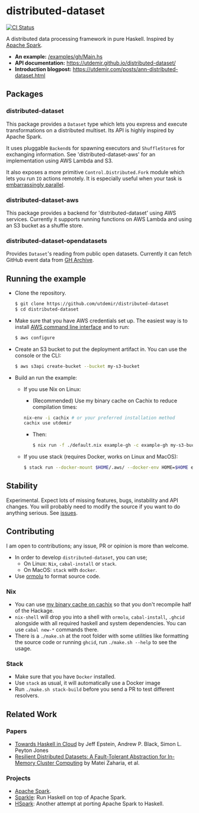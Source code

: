 # distributed-dataset

[![CI Status](https://github.com/utdemir/distributed-dataset/workflows/ci/badge.svg)](https://github.com/utdemir/distributed-dataset/actions)

A distributed data processing framework in pure Haskell. Inspired by [Apache Spark](https://spark.apache.org/).

* **An example:** [/examples/gh/Main.hs](/examples/gh/Main.hs)
* **API documentation:** <https://utdemir.github.io/distributed-dataset/>
* **Introduction blogpost:** <https://utdemir.com/posts/ann-distributed-dataset.html>

## Packages

### distributed-dataset

This package provides a `Dataset` type which lets you express and execute
transformations on a distributed multiset. Its API is highly inspired
by Apache Spark.

It uses pluggable `Backend`s for spawning executors and `ShuffleStore`s
for exchanging information. See 'distributed-dataset-aws' for an
implementation using AWS Lambda and S3.

It also exposes a more primitive `Control.Distributed.Fork`
module which lets you run `IO` actions remotely. It
is especially useful when your task is [embarrassingly
parallel](https://en.wikipedia.org/wiki/Embarrassingly_parallel).

### distributed-dataset-aws

This package provides a backend for 'distributed-dataset' using AWS
services. Currently it supports running functions on AWS Lambda and
using an S3 bucket as a shuffle store.

### distributed-dataset-opendatasets

Provides `Dataset`'s reading from public open datasets. Currently it can fetch GitHub event data from [GH Archive](https://www.gharchive.org).

## Running the example

* Clone the repository.

  ```sh
  $ git clone https://github.com/utdemir/distributed-dataset
  $ cd distributed-dataset
  ```

* Make sure that you have AWS credentials set up. The easiest way is
  to install [AWS command line interface](https://aws.amazon.com/cli/)
  and to run:

  ```sh
  $ aws configure
  ```

* Create an S3 bucket to put the deployment artifact in. You can use
  the console or the CLI:

  ```sh
  $ aws s3api create-bucket --bucket my-s3-bucket
  ```

* Build an run the example:

  * If you use Nix on Linux:

    * (Recommended) Use my binary cache on Cachix to reduce compilation times:

    ```sh
    nix-env -i cachix # or your preferred installation method
    cachix use utdemir
    ```

    * Then:

      ```sh
      $ nix run -f ./default.nix example-gh -c example-gh my-s3-bucket
      ```

  * If you use stack (requires Docker, works on Linux and MacOS):

      ```sh
      $ stack run --docker-mount $HOME/.aws/ --docker-env HOME=$HOME example-gh my-s3-bucket
      ```

## Stability

Experimental. Expect lots of missing features, bugs,
instability and API changes. You will probably need to
modify the source if you want to do anything serious. See
[issues](https://github.com/utdemir/distributed-dataset/issues).

## Contributing

I am open to contributions; any issue, PR or opinion is more than welcome.

* In order to develop `distributed-dataset`, you can use;
  * On Linux: `Nix`, `cabal-install` or `stack`.
  * On MacOS: `stack` with `docker`.
* Use [ormolu](https://github.com/tweag/ormolu) to format source code.

### Nix

* You can use [my binary cache on cachix](https://utdemir.cachix.org/)
  so that you don't recompile half of the Hackage.
* `nix-shell` will drop you into a shell with `ormolu`, `cabal-install`,
  `.ghcid` alongside with all required haskell and system dependencies.
  You can use `cabal new-*` commands there.
* There is a `./make.sh` at the root folder with some utilities like
  formatting the source code or running `ghcid`, run `./make.sh --help`
  to see the usage.

### Stack

* Make sure that you have `Docker` installed.
* Use `stack` as usual, it will automatically use a Docker image
* Run `./make.sh stack-build` before you send a PR to test different resolvers.

## Related Work

### Papers

* [Towards Haskell in Cloud](https://www.microsoft.com/en-us/research/publication/towards-haskell-cloud/) by Jeff Epstein, Andrew P. Black, Simon L. Peyton Jones
* [Resilient Distributed Datasets: A Fault-Tolerant Abstraction for In-Memory Cluster Computing](https://cs.stanford.edu/~matei/papers/2012/nsdi_spark.pdf) by Matei Zaharia, et al.

### Projects

* [Apache Spark](https://spark.apache.org/).
* [Sparkle](https://github.com/tweag/sparkle): Run Haskell on top of Apache Spark.
* [HSpark](https://github.com/yogeshsajanikar/hspark): Another attempt at porting Apache Spark to Haskell.

